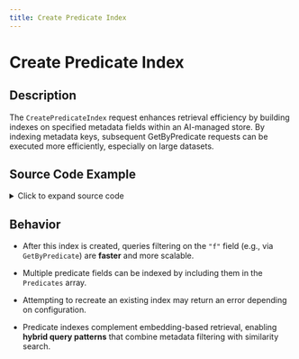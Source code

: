 ```yaml
---
title: Create Predicate Index
---
```


# Create Predicate Index

## Description

The  `CreatePredicateIndex` request enhances retrieval efficiency by building indexes on specified metadata fields within an AI-managed store. By indexing metadata keys, subsequent GetByPredicate requests can be executed more efficiently, especially on large datasets.

## Source Code Example

<details>
  <summary>Click to expand source code</summary>

```go
package main

import (
  "context"
  "fmt"
  "log"
  "time"


  "google.golang.org/grpc"
  "google.golang.org/grpc/credentials/insecure"


  aiquery "github.com/deven96/ahnlich/sdk/ahnlich-client-go/grpc/ai/query"
  aisvc "github.com/deven96/ahnlich/sdk/ahnlich-client-go/grpc/services/ai_service"
)


const AIAddr = "127.0.0.1:1370"


type ExampleAIClient struct {
  conn   *grpc.ClientConn
  client aisvc.AIServiceClient
  ctx    context.Context
}


func NewAIClient(ctx context.Context) (*ExampleAIClient, error) {
  conn, err := grpc.DialContext(ctx, AIAddr, grpc.WithTransportCredentials(insecure.NewCredentials()), grpc.WithBlock())
  if err != nil {
      return nil, fmt.Errorf("failed to dial AI server %q: %w", AIAddr, err)
  }
  client := aisvc.NewAIServiceClient(conn)
  return &ExampleAIClient{conn: conn, client: client, ctx: ctx}, nil
}


func (c *ExampleAIClient) Close() error {
  return c.conn.Close()
}


// ---- CreatePredIndex  ----
func (c *ExampleAIClient) exampleCreatePredIndexAI() error {
  _, err := c.client.CreatePredIndex(c.ctx, &aiquery.CreatePredIndex{
      Store:      "ai_store",
      Predicates: []string{"f"},
  })
  if err != nil {
      return err
  }
  fmt.Println(`Predicate index created successfully with logic: Predicates: []string{"f"},`)
  return nil
}


func main() {
  ctx, cancel := context.WithTimeout(context.Background(), 15*time.Second)
  defer cancel()


  client, err := NewAIClient(ctx)
  if err != nil {
      log.Fatalf(" Failed to create AI client: %v", err)
  }
  defer client.Close()


  if err := client.exampleCreatePredIndexAI(); err != nil {
      log.Fatalf(" CreatePredIndex failed: %v", err)
  }
}
```

</details>

## Behavior

- After this index is created, queries filtering on the `"f"` field (e.g., via `GetByPredicate`) are **faster** and more scalable.

- Multiple predicate fields can be indexed by including them in the `Predicates` array.

- Attempting to recreate an existing index may return an error depending on configuration.

- Predicate indexes complement embedding-based retrieval, enabling **hybrid query patterns** that combine metadata filtering with similarity search.
